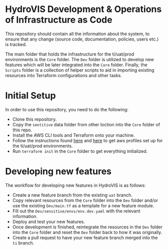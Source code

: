 ﻿# HydroVIS Development & Operations of Infrastructure as Code

This repository should contain all the information about the system, to ensure that any change  (source code, documentation, policies, users etc.) is tracked.

The main folder that holds the infrastructure for the ti/uat/prod environments is the `Core` folder. The `Dev` folder is utilized to develop new features which will be later integrated into the `Core` folder. Finally, the `Scripts` folder is a collection of helper scripts to aid in importing existing resources into Terraform configurations and other tasks.

# Initial Setup

In order to use this repository, you need to do the following:

 - Clone this repository.
 - Copy the `sentitive` data folder from other loction into the `Core` folder of this repo.
 - Install the AWS CLI tools and Terraform onto your machine.
 - Follow the instructions found [here](https://docs.aws.amazon.com/cli/latest/userguide/cli-configure-quickstart.html) and [here](https://docs.aws.amazon.com/cli/latest/userguide/cli-configure-profiles.html) to get aws profiles set up for the ti/uat/prod environments.
 - Run `terraform init` in the `Core` folder to get everything initialized.


# Developing new features

The workflow for developing new features in HydroVIS is as follows:

 - Create a new feature branch from the existing `uat` branch.
 - Copy relevant resources from the `Core` folder into the `Dev` folder and/or use the existing `Dev/main.tf` as a template for a new feature module.
 - Fill out the `Dev/sensitive/envs/env.dev.yaml` with the relevant information.
 - Deploy and test your new features.
 - Once development is finished, reintegrate the resources in the `Dev` folder into the `Core` folder and reset the `Dev` folder back to how it was originally.
 - Create a pull request to have your new feature branch merged into the `ti` branch.
